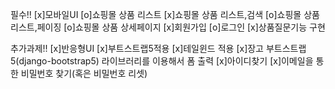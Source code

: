 필수!!
[x]모바일UI
[o]쇼핑몰 상품 리스트
[x]쇼핑몰 상품 리스트,검색
[o]쇼핑몰 상품 리스트,페이징
[o]쇼핑몰 상품 상세페이지
[x]회원가입
[o]로그인
[x]상품질문기능 구현

추가과제!!
[x]반응형UI
[x]부트스트랩5적용
[x]테일윈드 적용
[x]장고 부트스트랩 5(django-bootstrap5) 라이브러리를 이용해서 폼 출력
[x]아이디찾기
[x]이메일을 통한 비밀번호 찾기(혹은 비밀번호 리셋)